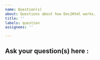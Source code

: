 ```yaml
---
name: Question(s)
about: Questions about how Doc2Html works.
title: ''
labels: question
assignees: ''

---
```


## Ask your question(s) here :
